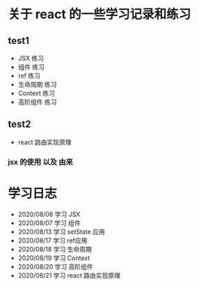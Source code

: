 # 关于 react 的一些学习记录和练习
## test1
- JSX 练习
- 组件 练习
- ref 练习
- 生命周期 练习
- Context 练习
- 高阶组件 练习
## test2 
- react 路由实现原理
### jsx 的使用 以及 由来
# 学习日志
- 2020/08/06 学习 JSX
- 2020/08/07 学习 组件
- 2020/08/13 学习 setState 应用
- 2020/08/17 学习 ref应用
- 2020/08/18 学习 生命周期
- 2020/08/19 学习 Context
- 2020/08/20 学习 高阶组件
- 2020/08/21 学习 react 路由实现原理
